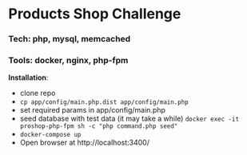# Products Shop Challenge

### Tech: php, mysql, memcached
### Tools: docker, nginx, php-fpm

**Installation**:
- clone repo
- ```cp app/config/main.php.dist app/config/main.php```
- set required params in app/config/main.php
- seed database with test data (it may take a while) ```docker exec -it proshop-php-fpm sh -c "php command.php seed"```
- ```docker-compose up```
- Open browser at http://localhost:3400/
